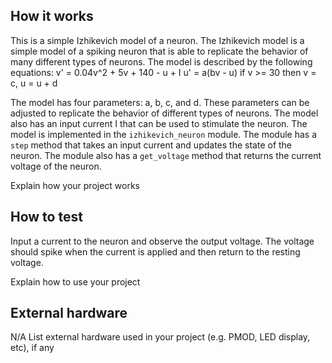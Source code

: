 <!---

This file is used to generate your project datasheet. Please fill in the information below and delete any unused
sections.

You can also include images in this folder and reference them in the markdown. Each image must be less than
512 kb in size, and the combined size of all images must be less than 1 MB.
-->

## How it works
This is a simple Izhikevich model of a neuron. The Izhikevich model is a simple model of a spiking neuron that is able to replicate the behavior of many different types of neurons. The model is described by the following equations:
    v' = 0.04v^2 + 5v + 140 - u + I
    u' = a(bv - u)
    if v >= 30 then v = c, u = u + d

The model has four parameters: a, b, c, and d. These parameters can be adjusted to replicate the behavior of different types of neurons. The model also has an input current I that can be used to stimulate the neuron. The model is implemented in the `izhikevich_neuron` module. The module has a `step` method that takes an input current and updates the state of the neuron. The module also has a `get_voltage` method that returns the current voltage of the neuron.

Explain how your project works

## How to test
Input a current to the neuron and observe the output voltage. The voltage should spike when the current is applied and then return to the resting voltage.

Explain how to use your project

## External hardware
N/A
List external hardware used in your project (e.g. PMOD, LED display, etc), if any
